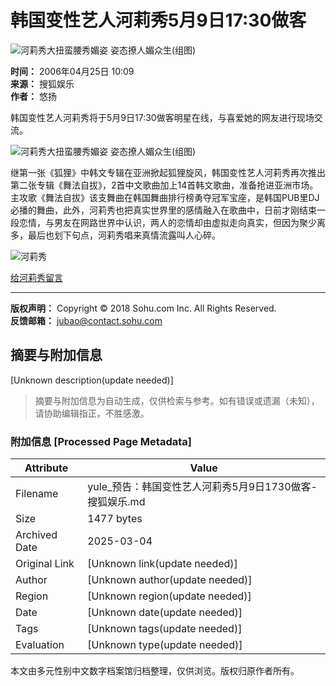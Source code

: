 # 韩国变性艺人河莉秀5月9日17:30做客

![河莉秀大扭蛮腰秀媚姿 姿态撩人媚众生(组图)](https://photocdn.sohu.com/20060425/Img242978343.jpg)

**时间：** 2006年04月25日 10:09  
**来源：** 搜狐娱乐  
**作者：** 悠扬  

韩国变性艺人河莉秀将于5月9日17:30做客明星在线，与喜爱她的网友进行现场交流。

![河莉秀大扭蛮腰秀媚姿 姿态撩人媚众生(组图)](https://photocdn.sohu.com/20060425/Img242978345.jpg)

继第一张《狐狸》中韩文专辑在亚洲掀起狐狸旋风，韩国变性艺人河莉秀再次推出第二张专辑《舞法自拔》，2首中文歌曲加上14首韩文歌曲，准备抢进亚洲市场。主攻歌《舞法自拔》该支舞曲在韩国舞曲排行榜勇夺冠军宝座，是韩国PUB里DJ必播的舞曲，此外，河莉秀也把真实世界里的感情融入在歌曲中，日前才刚结束一段恋情，与男友在网路世界中认识，两人的恋情却由虚拟走向真实，但因为聚少离多，最后也划下句点，河莉秀唱来真情流露叫人心碎。

![河莉秀](https://photocdn.sohu.com/20061231/Img247371529.jpg)

[给河莉秀留言](https://comment.news.sohu.com/comment/topic.jsp?id=242983097)

--- 

**版权声明：** Copyright © 2018 Sohu.com Inc. All Rights Reserved.  
**反馈邮箱：** [jubao@contact.sohu.com](mailto:jubao@contact.sohu.com)
<!-- tcd_original_link https://yule.sohu.com/20060425/n242983097.shtml -->


## 摘要与附加信息

<!-- tcd_abstract -->
[Unknown description(update needed)]
<!-- tcd_abstract_end -->

> 摘要与附加信息为自动生成，仅供检索与参考。如有错误或遗漏（未知），请协助编辑指正，不胜感激。

### 附加信息 [Processed Page Metadata]

| Attribute       | Value                                  |
|-----------------|----------------------------------------|
| Filename        | yule_预告：韩国变性艺人河莉秀5月9日1730做客-搜狐娱乐.md                             |
| Size            | 1477 bytes                           |
| Archived Date   | 2025-03-04                             |
| Original Link   | [Unknown link(update needed)]                       |
| Author          | [Unknown author(update needed)]                               |
| Region          | [Unknown region(update needed)]                               |
| Date            | [Unknown date(update needed)]                                 |
| Tags            | [Unknown tags(update needed)]                                 |
| Evaluation            | [Unknown type(update needed)]                                 |
<!-- tcd_table_end -->

本文由多元性别中文数字档案馆归档整理，仅供浏览。版权归原作者所有。
